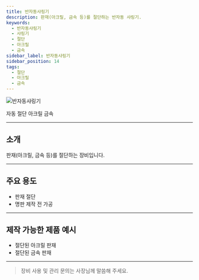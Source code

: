 ```yaml
---
title: 반자동샤링기
description: 판재(아크릴, 금속 등)를 절단하는 반자동 샤링기.
keywords:
  - 반자동샤링기
  - 샤링기
  - 절단
  - 아크릴
  - 금속
sidebar_label: 반자동샤링기
sidebar_position: 14
tags:
  - 절단
  - 아크릴
  - 금속
---
```


<div style={{textAlign:'center'}}>
  <img src="/img/machine/반자동샤링기.png" alt="반자동샤링기" style={{maxWidth:'400px', borderRadius:'8px', boxShadow:'0 2px 8px #ccc'}} />
</div>

<span class="badge badge--primary">자동 절단</span>
<span class="badge badge--info">아크릴</span>
<span class="badge badge--info">금속</span>

---

## 소개
판재(아크릴, 금속 등)를 절단하는 장비입니다.

---

## 주요 용도
- 판재 절단
- 명판 제작 전 가공

---

## 제작 가능한 제품 예시
- 절단된 아크릴 판재
- 절단된 금속 판재

---

> 장비 사용 및 관리 문의는 사장님께 말씀해 주세요. 